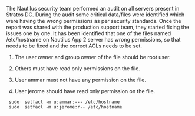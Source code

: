 The Nautilus security team performed an audit on all servers present in Stratos DC. During the audit some critical data/files were identified which were having the wrong permissions as per security standards. Once the report was shared with the production support team, they started fixing the issues one by one. It has been identified that one of the files named /etc/hostname on Nautilus App 2 server has wrong permissions, so that needs to be fixed and the correct ACLs needs to be set.
1. The user owner and group owner of the file should be root user.

2. Others must have read only permissions on the file.

3. User ammar must not have any permission on the file.

4. User jerome should have read only permission on the file.

```
 sudo  setfacl -m u:ammar:--- /etc/hostname 
 sudo  setfacl -m u:jerome:r-- /etc/hostname 
```